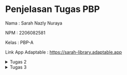 # Penjelasan Tugas PBP
Nama    : Sarah Nazly Nuraya

NPM     : 2206082581

Kelas   : PBP-A

Link App Adaptable :  https://sarah-library.adaptable.app

<details>

<summary> Tugas 2 </summary>

<h1>Langkah Pembuatan Project Library Inventories</h1>

- Melakukan aktivasi Virtual Environment
: Hal ini dilakukan untuk mengisolasi **package** serta *dependencies* dari aplikasi sehingga tidak terjadi tabrakan dengan versi lain yang terdapat dalam komputer.

- Membuat Proyek Django Baru
: Untuk mengawali pembuatan project, saya melakukan instalasi *dependecies* dengan melakukan perintah `pip install -r requirements.txt` dan kemudian membuat proyek Django dengan nama library_inventory dengan perintah `django-admin startproject library_inventory`

- Konfigurasi Proyek dan Menjalankan Server
: Pada bagian ini saya mengizinkan akses aplikasi web dengan menambahkan "*" pada `ALLOWED_HOST` di `settings.py` dalam direktori proyek library_inventory. Kemudian untuk memastikan direktori aktif saya melakukan pemeriksaan dengan menjalankan perintah `python manage.py runserver`

- Membuat Aplikasi Main
: Setelah memiliki proyek Django, saya membuat aplikasi `main` dalam direktori proyek library_inventory. Aplikasi ini merupakan unit dari proyek Django yang mengatur fungsi-fungsi khusus dalam proyek yang sedang dibuat. Pembuatan aplikasi main dilakukan dengan perintah `python manage.py startapp main`  

- Melakukan Routing
: Langkah ini dilakukan untuk mengarahkan URL ke aplikasi main yang telah dbuat. Hal ini dilakukan dengan menambahkan routing ke file `urls.py` yang ada pada direktori proyek library_inventory dengan menambahkan `path('', include('main.urls'))`. Dengan begitu semua permintaan ke URL utama akan diteruskan ke main untuk diproses.

- Membuat Model Item
: Untuk mendefinisikan struktur data pada proyek ini, saya membuat model Item dalam file `models.py` yang terdapat dalam aplikasi main untuk mendefinisikan atribut, seperti name, amount, description, category, dan tanggal peminjaman.

- Membuat Fungsi Views.py
: Untuk mengatur logika dari proyek aplikasi ini, maka saya membuat fungsi items dalam file `views.py` yang terdapat dalam aplikasi main. Fungsi ini akan mengambil data dari model Item dan melakukan render ke dalam template HTML.

- Membuat Routing pada Fungsi
: Saya melakukan pendefinisian routing untuk fungsi yang telah dibuat di file `views.py` dalam file `urls.py`. Routing ini akan menentukan bagaimana HTTP akan mencapai fungsi yang tepat di aplikasi main ketika URL tertentu diakses.

- Implementasi Template HTML
: Saya membuat template HTML pada direktori baru di dalam aplikasi main. Template ini akan digunakan untuk mengatur tampilan halaman web yang akan diberikan kepada pengguna. Data yang diperoleh program dari `views.py` akan dimasukkan ke dalam template ini.

- Testing Django
: Saya melakukan test dari proyek ini dengan membuat unit test dan membuat TestCase dengan menggunakan models dari proyek library_inventory. Hal ini dilakukan untuk melakukan pengujian terhadap atribut yang terdapat dalam proyek.

- Add, Push, dan Commit ke dalam Repositori GitHub
: Setelah proses testing berhasil maka saya melakukan proses pengunggahan proyek ke repository Library-Inventory pada GitHub. Sebelum melakukan pengunggahan, saya membuat sebuah file `.gitignore` yang digunakan untuk menentukan berkas dan direktori yang harus diabaikan ole Git. Setelah itu barulah dilakukan add, commit, dan push ke repositori GitHub.

- Deployment ke Adaptable
: Setelah mengembangkan aplikasi secara lokal, maka saya melakukan deployment ke server atau platform hosting yang dapat diakses secara online dan memungkinkan untuk diakses oleh orang lain melalui internet.

- Membuat README.md
: Setelah semuanya selesai, saya membuat file `README.md` ini yang berisikan link dari aplikasi pada Adaptable dan menjawab pertanyaan seputar proyek aplikasi ini. Kemudian setelah selesai maka kembali melakukan add, commit, dan push ke repositori GitHub.

- Melakukan *deactivate* pada Virtual Environment
: Setelah selesai saya melakukan *deactivate* pada virtual environment karena telah selesai digunakan.

<h1>Bagan *request client* ke web aplikasi Django dan kaitannya antara urls.py, views.py, models.py, dan berkas HTML</h1>

Bagan 

        **Client's Web Browser**
                    ^
                    |
                    v
        **Django Web Application**
                    ^
                    |
                    v
                    |
    **urls.py** <---+--------->  **views.py**
                    |                 |
                    v                 v
                **models.py**   **items.html**
                    |
                    v
                **database**

**Client Web Browser** sebuah *request* dimulai dari web browser pengguna atau *client* ketika mereka memasukkan URL atau mengklik link. Kemudian permintaan tersebut akan diterima oleh aplikasi **web yang berbasis Django** dan diproses serta mengirimkan respon kembali ke *client*. File `urls.py` bertanggung jawab untuk menentukan bagaimana permintaan URL ini akan diarahkan dan menghubungkan URL yang diterima dari *client* dengan fungsi tindakan yag disesuaikan pada `views.py`. Ketika permintaan URL diteruskan oleh `urls.py`, `views.py` mengambil alih untuk memproses permintaan tersebut. `views.py` dapat mengakses model untuk memproses data dan merender `items.html` atau mengembalikan respins JSON, tergantung pada kasus penggunaan. `models.py` akan menggambarkan struktur data dalam aplikasi dan memberikan definisi model yang digunakan untuk berinteraksi dengan database atau data lainnya. `models.py` dapat digunakan oleh `views.py` untuk mengambil atau penyimpan data. `items.html` digunakan untuk mengatur tampila yang akan diberikan kepada pengguna atau *client*. `views.py` dapat merender `items.html` dengan data yang diambil dari model dan kemudian mengirimkannya kembali ke *client* sebagai respons HTML yang siap ditampilkan.

<h1>Alasan Menggunakan Virtual Environment dan Apa yang Terjadi Apabila Tidak Menggunakan Virtual Environment</h1>

Virtual environment digunakan untuk mengisolasi lingkungan dari pengembangan python dan hal ini akan memungkinkan penggunaan *package* dan dependensi proyek yang spesifik. Dengan digunakannya virtual environment, maka hal tersebut dapat membantu dalam mencegah konflik antar proyek dan menjaga kestabilan dari proyek. Selain itu kita dapat melakukan pengelolaan versi python dan *package* yang berbeda untuk setiap proyek dan terhindar dari masalah kompabilitas.
Kita tetap dapat membuat aplikasi Django tanpa virtual environment, namun hal tersebut tidak disarankan karena memungkinkan terjadinya konflik antar *package*, kesulitan pengelolaan berbagai versi python, dan juga adanya kesulitan dalam mengisolasi dependensi proyek yang berbeda.

<h1>MVC, MVT, MVVM, dan Perbedaannya</h1>

- MVC 
: *Model View Controller* adalah suatu model yang komponennya terbagi menjadi 3, yaitu Model, View, dan Controller. Komponen `model` berisikan logika dan status data yang terdapat dalam aplikasi. Komponen ini bertugas untuk mendapatkan dan memanipulasi data, berinteraksi dengan controller, berinteraksi dengan database, dan memperbarui tampilan dari aplikasi yang dikembangkan. Komponen `view` berhubungan dengan *interface* pengguna yang terdiri dari HTML/CSS.XML. View bekerjasama dengan controller untuk menciptakan tampilan yang dinamis. Komponen `controller` merupakan suatu komunikator antara view dan model.

- MVT
: *Model View Template* adalah suatu model yang komponennya terbagi menjadi 3, yaitu Model, View, dan Template. Komponen `model` berfungsi untuk mengelola data dan logika dari aplikasi. Komponen `template` merupakan komponen yang berhubungan dengan *interface* pengguna. Komponen ini bekerjasama dengan `view` yang merupakan komponen komunikator dari model dan template untuk menciptakan tampilan yang dinamis.

- MVVM
: *Model View ViewModel* merupakan suatu model yang komponennya terbagi menjadi 3, yaitu Model, View, dan ViewModel. Komponen `model` berfungsi untuk mengelola data yang digunakan untuk menjalankan suatu aplikasi. Komponen `view` berfungsi sebagai *interface* grafis antara pengguna dengan pola desain. Komponen ini juga berfungsi untuk menampilkan output dari data yang telah diproses. Komponen `ViewModel` di salah satu sisi merupakan abstraksi dari komponen `view`, namun di sisi yang lain komponen ini berfungsi sebagai penyedia pembungkus data model untuk ditautkan.

<h2>Perbedaan</h2>

- MVP dengan MVT
: MVT merupakan varian dari MVC yang digunakan dalam kerangka kerja Django. Pada MVT komponen `view` berperan seperti `controller` dalam MVC, sementara komponen `template` berperan seperti `view` dalam MVC.
- MVVM dengan MVC/MVT
: MVVM lebih umum untuk digunakan dalam pengembangan aplikasi berbasis kerangka kerja JavaScript, sementara MVC/MVT biasanya terkait dengan pengembangan server-side seperti Django. Kemudian MVVM juga dirancang untuk lebih memisahkan logika tampilan dari komponen `model` jika dibandingkan dengan MVC/MVT.

<h1>Referensi</h1>

- https://pythonistaplanet.com/difference-between-mvc-and-mvt/#google_vignette
- https://agus-hermanto.com/blog/detail/mvc-vs-mvp-vs-mvvm-apa-perbedaannya-mana-yang-terbaik-diantara-ketiganya-a
- https://pbp-fasilkom-ui.github.io/ganjil-2024/
- https://www.petanikode.com/python-virtualenv/

</details>

<details>

<summary> Tugas 3 </summary>

<h1>Perbedaan POST dan GET dalam Django</h1>

1. POST 
<p>form POST digunakan untuk melakukan pengiriman data ke server dalam permintaan HTTP. Data tersebut tidak ditampilkan dalam URL dan form POST digunakan ketika user ingin mengirim data yang sensitif atau besar. form POST tidak dibatasi oleh panjang string dan lebih aman. Pengambilan variable dilakukan dengan `request.POST.get`, form POST ini juga biasanya digunakan untuk input data melalui form.</p>

2. GET
<p>form GET digunakan untuk mengambil data dari server. Data dikirimkan sebagai bagian dari URL, sehingga dapat dilihat oleh semua orang yang melihat URL tersebut, sehingga form GET digunakan untuk permintaan pencarian atau pengambilan data yang tidak sensitif. form GET cenderung tidak aman dan memiliki batasan panjang string yang hanya sampai 2047 karakter. Pengambilan variabel dapat dilakukan dengan `request.GET.get('query', '')`.</p>

<h1>Perbedaan Utama XML, JSON, dan HTML dalam Pengiriman Data</h1>

1. XML (eXtensible Markup Language)
- **Tujuan Utama** : XML digunakan untuk menggambarkan dan mengirimkan data terstruktur antara komputer atau aplikasi.
- **Struktur** : XML memiliki struktur yang ketat dan harus mengikuti aturan sintaksis yang sesuai. Data dalam XML didefinisikan oleh tag dan atribut.
- **Fleksibilitas** : XML sangat fleksibel dan dapat digunakan untuk mewakili berbagai jenis data yang terstruktur.
- **Pemrosesan** : Parsing XML memerlukan upaya lebih dalam pengelolaan data karena XML cenderung lebih lengkap dan formal.
- **Penggunaan Umum** : XML sering digunakan untuk pertukaran data antara aplikasi yang berbeda, seperti Web Services dan konfigurasi file.

2. JSON (JavaScript Object Notation)
- **Tujuan Utama** : JSON digunakan untuk pertukaran data ringan dan pembacaan oleh mesin antara aplikasi web dan server.
- **Struktur** : JSON memiliki struktur yang lebih sederhana dibandingkan XML. Data dalam JSON didefinisikan dalam format pasangan "key-value" yang mirip dengan objek JavaScript.
- **Fleksibilitas** : JSON cocok untuk data terstruktur seperi array dan objek. JSON lebih cocok untuk data yang akan digunakan dalam bahasa pemrograman modern.
- **Pemrosesan** : Parsing JSON lebih mudah dan lebih cepat karena formatnya lebih ringkas dan sesuai dengan JavaScript.
- **Penggunaan Umum** : JSON digunakan secara luas dalam pengembangan aplikasi web modern dan sebagai format data dalam RESTful API.

3. HTML (Hypertext Markup Language)
- **Tujuan Utama** : HTML digunakan untuk membuat struktur dan tampilan halaman web, bukan untuk pertukaran data. Namun, dapat digunakan untuk menampilkan data dalam format yang dapat dibaca oleh manusia.
- **Struktur** : HTML memiliki struktur yang khusus untuk membuat elemen-elemen tampilan seperti paragraf, tabel, gambar, dan hyperlink.
- **Fleksibilitas** : HTML tidak sefleksibel XML atau JSON dalam hal menggambarkan data terstruktur. HTML lebih terfokus pada presentasi data.
- **Penggunaan Umum** : HTML adalah bahasa standar untuk membuat halaman web. Browser web dapat menginterpretasikan HTML dan menampilkannya sebagai halaman web yang dapat dilihat oleh pengguna.

<h1>Alasan Digunakannya JSON Pada Web Modern</h1>

- JSON adalah format data ringkas yang mudah dibaca dan dimengerti oleh manusia, sehingga membuatnya sangat berguna dalam komunikasi antara aplikasi web dan server.
- JSON digunakan secara luas dalam pengembangan web dan dapat diuraikan dan dibuat dengan mudah menggunakan bahasa pemrograman seperti JavaScript, Python, dan bahasa lainnya.
- Karena ringan dan efisien, JSON meminimalkan beban lalu lintas jaringan saat mengirim data antara aplikasi web, yang mana merupakan aspek penting dalam kinerja aplikasi yang responsif.

<h1>Implementasi Checklist</h1>

<h2>Membuat Form Input Data dan Menampilkan Data Produk</h2>

Untuk membuat bagian input form dari aplikasi peminjaman buku, pada folder `main` dibuat file baru dengan nama `forms.py` untuk membuat struktur form yang dapat menerima data produk baru dengan menambahkan kode berikut.

``` python
from django.forms import ModelForm
    from main.models import Item
    
    class ItemForm(ModelForm):
        class Meta:
            model = Item
            fields = ["name", "amount", "category", "borrow_date", "description"] 
```

dimana `model = Item` untuk menunjukkan model yang akan digunakan untuk form dan `fields` yang akan menunjukkan field dari model Item yang digunakan untuk form.

<h2>Menghubungkan forms.py dengan views.py</h2>

Pada file `views.py` yang ada pada folder `main` dengan menambahkan import yang dibutuhkan dan membuat fungsi baru `borrow_books` yang menerima parameter `request` dan menghasilkan formulisr untuk menambahkan data buku yang ingin dipinjam.

```python
from django.http import HTTpResponseRedirect
from main.forms import ItemForm, Item
from django.urls import reverse

def borrow_books(request):
    form = ItemForm(request.POST or None)

    if form.is_valid() and request.method == "POST":
        form.save()
        return HttpResponseRedirect(reverse('main:items'))
    
    context = {'form' : form}
    return render(request, "borrow_books.html", context)
```

form pada kode tersebut digunakan untuk membuat form item baru berdasarkan input dari user dengan menggunakan form POST dan melakukan redirect ke `items` setelah data pada form berhasil disimpan.

<h2>Mengubah fungsi `items` untuk memanggil objek buku pada database</h2>

Untuk mengambil object pada database, di fungsi `items` dilakukan pengubahan menjadi seperti berikut.

```python
def items(request) :
    books = Item.objects.all()

    total_book = sum([book.amount for book in books])
    
    context = {
        'application' : 'Library Inventories',
        'name' : 'Sarah Nazly Nuraya',
        'class' : 'PBP - A',
        'books' : books,
        'total_book' : total_book,
    }
    
    return render(request, 'items.html', context)
```

<h2>Melakukan root URL `borrow_books`</h2>

Karena pada `urls.py` sudah dilakukan import
```python
from . import views
```
Maka tidak diperlukan lagi menambahkan nama fungsi untuk diimport karena sudah secara otomatis program akan menambahkan semua fungsi yang ada dalam `views.py`. Oleh karena itu saya hanya menambahkan *path url* ke dalam `urlpatterns` pada `urls.py` untuk mengakses fungsi `borrow_books`.
```python
...
path('borrow-books/', views.borrow_books, name='borrow-books'),
```

<h2>Membuat Halaman untuk Input Form</h2>

Agar kita dapat melakukan input form buku yang ingin dipinjam, maka dibutuhkan laman yang menampilkan tabel yang dapat diisi dengan data buku. Oleh karena itu perlu dibuat file HTML baru `borrow_books.html` yang berisikan kode berikut.
```html
{% extends 'base.html' %} 

{% block content %}
<h1>Borrow a Book</h1>

<form method="POST">
    {% csrf_token %}
    <table>
        {{ form.as_table }}
        <tr>
            <td></td>
            <td>
                <input type="submit" value="Add Book"/>
            </td>
        </tr>
    </table>
</form>

{% endblock %}
```
Kode tersebut akan memberikan fields form seperti yang sudah dibuat pada `forms.py` sebagai *table* dan juga memberikan tombol *submit* untuk mengirimkan *request* ke *view*.

<h2>Memperlihatkan Produk yang Sudah di-input pada Input Form di Halaman Utama</h2>

Untuk menampilkan data yang sudah ditambahkan pada input form, pada file `main.html` dapat ditambahkan `{% block content %}` dan juga memberikan tampilan table yang berisikan data inputan form sebagai berikut.
```html
{% extends 'base.html' %}

{% block content %}
<h1>Library Inventory</h1>

    <h5>Name    :</h5>
    <p>{{ name }}</p>

    <h5>Class   :</h5>
    <p>{{ class }}</p>

    <p>Kamu telah meminjam {{ books|length }} buku dengan total {{ total_book }} item pada aplikasi ini.</p>

<table>
    <tr>
        <th>Book Name</th>
        <th>Amount</th>
        <th>Category</th>
        <th>Borrow Date</th>
        <th>Description</th>
    </tr>

    {% for item in books %}
        <tr>
            <td>{{item.name}}</td>
            <td>{{item.amount}}</td>
            <td>{{item.category}}</td>
            <td>{{item.borrow_date}}</td>
            <td>{{item.description}}</td>
        </tr>
    {% endfor %}
</table>

<br />

<a href="{% url 'main:borrow-books' %}">
    <button>
        Add New Book
    </button>
</a>

{% endblock content %}
```
Kemudian jalankan aplikasi dengan perintah `python manage.py runserver`.

<h2>Menambahkan Fungsi Mengembalikan Data dalam XML</h2>

Pada file `views.py` perlu diberikan tambahan import `HttpResponse` dan `serializers` yang dapat melakukan translate objek model menjadi format XML. Kemudian perlu untuk dibuat fungsi tambahan `show_xml` yang dapat menyimpan hasil *query* dari data pada `Item` dan melakukan return menjadi XML.
```python
from django.http import HttpResponse
from django.core import serializers
```
```python
def show_xml(request):
    data = Item.objects.all()
    
    return HttpResponse(serializers.serialize("xml", data), content_type='application/xml')
```
Untuk melakukan return hasil *query* berdasarkan ID tertentu maka perlu ditambahkan parameter id yang nantinya akan disimpan dalam variabel sesuai dengan ID tertentu pada `Item`.
```python
def xml_by_id(request, id):
    data = Item.objects.filter(pk=id)

    return HttpResponse(serializers.serialize("xml", data), content_type="application/xml")
```

<h2>Menambahkan Fungsi Mengembalikan Data dalam JSON</h2>

Untuk menampilkan data dalam format JSON diperlukan fungsi baru `show_json` yang menyimpan hasil *query* berdasarkan data pada `Item` dan melakukan return menjadi JSON.
```python
def show_json(request):
    data = Item.objects.all()

    return HttpResponse(serializers.serialize("json", data), content_type="application/json")
```
Untuk melakukan return hasil *query* berdasarkan ID tertentu maka perlu ditambahkan parameter id yang nantinya akan disimpan dalam variabel sesuai dengan ID tertentu pada `Item`.
```python
def json_by_id(request, id):
    data = Item.objects.filter(pk=id)

    return HttpResponse(serializers.serialize("json", data), content_type="application/json")
```

<h2>Membuat Routing URL untuk Masing-Masing Fungsi Views</h2>

Karena pada `urls.py` telah dilakukan `import . from views`, maka tidak perlu menambahkan nama fungsi di views pada import karena program secara otomatis sudah mengakses semua fungsi yang ada pada `views.py`. Oleh karena itu untuk melakukan routing hanya perlu menambahkan `urlpatterns` seperti berikut.
```python
...
path('xml/', views.show_xml, name='show_xml'),
path('json/', views.show_json, name='show_json'),
path('xml/<int:id>/', views.xml_by_id, name='xml_by_id'),
path('json/<int:id>/', views.json_by_id, name='json_by_id'),
```

<h2>Menggunakan Postman Sebagai Data Viewer</h2>

<h3>Tampilan Halaman Utama Program Library Inventory</h3>

![Tampilan Main Page](Postman/Main.jpg)

<h3>Tampilan Data dalam XML</h3>

![Tampilan Data XML](Postman/XML1.jpg)
![Tampilan Data XML](Postman/XML2.jpg)
![Tampilan Data XML](Postman/XML3.jpg)

<h3>Tampilan Data dalam XML dengan ID 5</h3>

![Tampilan Data XML ID 5](Postman/XMLID5.jpg)

<h3>Tampilan Data dalam JSON</h3>

![Tampilan Data JSON](Postman/JSON1.jpg)
![Tampilan Data JSON](Postman/JSON2.jpg)
![Tampilan Data JSON](Postman/JSON3.jpg)
![Tampilan Data JSON](Postman/JSON4.jpg)

<h3>Tampilan Data dalam JSON dengan ID 5</h3>

![Tampilan Data JSON ID 5](Postman/JSONID5.jpg)

<h2>BONUS</h2>

Untuk mengimplementasikan tampilan akumulasi data yang tersimpan dalam aplikasi, saya menambahkan dalam `items.html` kode berikut.
```html
...
<p>Kamu telah meminjam {{ books|length }} buku dengan total {{ total_book }} item pada aplikasi ini.</p>
...
```
perhitungan `total_book` telah dilakukan pada `views.py` dengan kode berikut.
```python
...
total_book = sum([book.amount for book in books])
...
```
sementara untuk `{{ books|length }}` berarti program mengambil jumlah elemen yang terdapat dalam `books`.

<h2>Melakukan Add, Commit, dan Push ke GitHub</h2>

Kita dapat melakukan `add` dari semua file yang diperbarui dengan perintah `git add .`, kemudian melakukan `commit` "Tugas 3" dengan perintah `git commit -m "Tugas 3"`, dan yang terakhir melakukan `push` ke repository GitHub dengan perintah `git push -u origin main`.

<h1>Referensi</h1>

- https://pbp-fasilkom-ui.github.io/ganjil-2024/docs/tutorial-2
- https://gist.github.com/rririanto/442f0590578ca3f8648aeba1e25f8762
- https://developer.mozilla.org/en-US/docs/Learn/JavaScript/Objects/JSON
- https://developer.mozilla.org/en-US/docs/Web/HTML
- https://www.w3schools.com/xml/

</details>